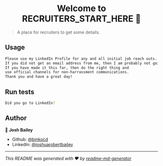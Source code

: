 <h1 align="center">Welcome to RECRUITERS_START_HERE 👋</h1>
<p>
</p>

> A place for recruiters to get some details.

## Usage

```sh
Please use my LinkedIn Profile for any and all initial job reach outs.
If you did not get an email address from me, then I am probably not going to respond to you.
If you have made it this far, then do the right thing and 
use official channels for non-harrassment communications.
Thank you and have a great day!
```

## Run tests

```sh
Did you go to LinkedIn?
```

## Author

👤 **Josh Bailey**

* Github: [@binkocd](https://github.com/binkocd)
* LinkedIn: [@joshuarobertbailey](https://linkedin.com/in/joshuarobertbailey)

***
_This README was generated with ❤️ by [readme-md-generator](https://github.com/kefranabg/readme-md-generator)_
